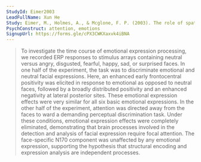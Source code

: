 ```yaml
---
StudyId: Eimer2003
LeadFullName: Xun He
Study: Eimer, M., Holmes, A., & Mcglone, F. P. (2003). The role of spatial attention in the processing of facial expression: An ERP study of rapid brain responses to six basic emotions. Cognitive, Affective, & Behavioral Neuroscience, 3(2), 97–110. https://doi.org/10.3758/CABN.3.2.97
PsychConstruct: attention, emotions
SignupUrl: https://forms.gle/cPX3CWKXaxvk4iBNA
---
```


> To investigate the time course of emotional expression processing, we recorded ERP responses to stimulus arrays containing neutral versus angry, disgusted, fearful, happy, sad, or surprised faces. In one half of the experiment, the task was to discriminate emotional and neutral facial expressions. Here, an enhanced early frontocentral positivity was elicited in response to emotional as opposed to neutral faces, followed by a broadly distributed positivity and an enhanced negativity at lateral posterior sites. These emotional expression effects were very similar for all six basic emotional expressions. In the other half of the experiment, attention was directed away from the faces to ward a demanding perceptual discrimination task. Under these conditions, emotional expression effects were completely eliminated, demonstrating that brain processes involved in the detection and analysis of facial expression require focal attention. The face-specific N170 component was unaffected by any emotional expression, supporting the hypothesis that structural encoding and expression analysis are independent processes.